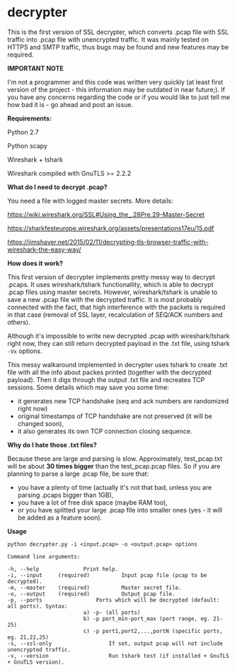 # decrypter

This is the first version of SSL decrypter, which converts .pcap file with SSL traffic into .pcap file with unencrypted traffic.
It was mainly tested on HTTPS and SMTP traffic, thus bugs may be found and new features may be required.

**IMPORTANT NOTE**

I'm not a programmer and this code was written very quickly (at least first version of the project - this information may be outdated in near future;). If you have any concerns regarding the code or if you would like to just tell me how bad it is - go ahead and post an issue. 

**Requirements:**

  Python 2.7
  
  Python scapy
  
  Wireshark + tshark
  
  Wireshark compiled with GnuTLS >= 2.2.2

**What do I need to decrypt .pcap?**

You need a file with logged master secrets. More details:
  
  https://wiki.wireshark.org/SSL#Using_the_.28Pre.29-Master-Secret
  
  https://sharkfesteurope.wireshark.org/assets/presentations17eu/15.pdf
  
  https://jimshaver.net/2015/02/11/decrypting-tls-browser-traffic-with-wireshark-the-easy-way/
 
**How does it work?**

This first version of decrypter implements pretty messy way to decrypt .pcaps. 
It uses wireshark/tshark functionallity, which is able to decrypt .pcap files using master secrets. However, wireshark/tshark is unable to save a new .pcap file with the decrypted traffic. It is most probably connected with the fact, that high interference with the packets is required in that case (removal of SSL layer, recalculation of SEQ/ACK numbers and others).

Although it's impossible to write new decrypted .pcap with wireshark/tshark right now, they can still return decrypted payload in the .txt file, using tshark `-Vx` options.

This messy walkaround implemented in decrypter uses tshark to create .txt file with all the info about packes printed (together with the decrypted payload). Then it digs through the output .txt file and recreates TCP sessions. Some details which may save you some time:
  - it generates new TCP handshake (seq and ack numbers are randomized right now)
  - original timestamps of TCP handshake are not preserved (it will be changed soon),
  - it also generates its own TCP connection closing sequence.

**Why do I hate those .txt files?**

Because these are large and parsing is slow.
Approximately, test_pcap.txt will be about **30 times bigger** than the test_pcap.pcap files. So if you are planning to parse a large .pcap file, be sure that:
  - you have a plenty of time (actually it's not that bad, unless you are parsing .pcaps bigger than 1GB),
  - you have a lot of free disk space (maybe RAM too),
  - or you have splitted your large .pcap file into smaller ones (yes - it will be added as a feature soon).

**Usage**

```
python decrypter.py -i <input.pcap> -o <output.pcap> options

Command line arguments:

-h, --help 				Print help.
-i, --input     (required)			Input pcap file (pcap to be decrypted).
-m, --master    (required)			Master secret file.
-o, --output    (required)			Output pcap file.
-p, --ports					Ports which will be decrypted (default: all ports). Syntax:
						a) -p- (all ports)
						b) -p port_min-port_max (port range, eg. 21-25)
						c) -p port1,port2,...,portN (specific ports, eg. 21,22,25)
-s, --ssl-only					If set, output pcap will not include unencrypted traffic.
-v, --version 					Run tshark test (if installed + GnuTLS + GnuTLS version).
```

